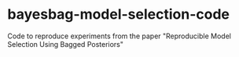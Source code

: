 # bayesbag-model-selection-code
Code to reproduce experiments from the paper "Reproducible Model Selection Using Bagged Posteriors"

